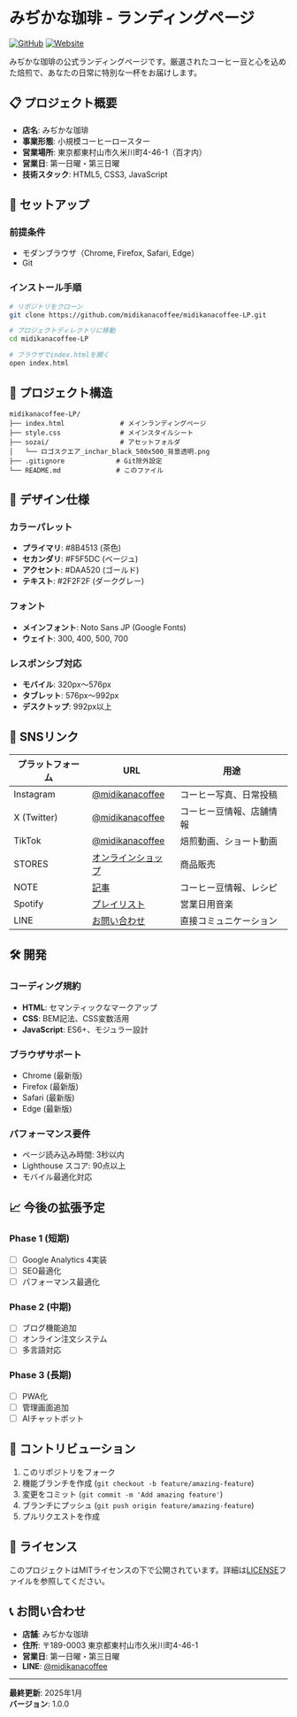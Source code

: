 # みぢかな珈琲 - ランディングページ

[![GitHub](https://img.shields.io/badge/GitHub-midikanacoffee-blue)](https://github.com/midikanacoffee)
[![Website](https://img.shields.io/badge/Website-Live-green)](https://midikanacoffee.github.io/midikanacoffee-LP/)

みぢかな珈琲の公式ランディングページです。厳選されたコーヒー豆と心を込めた焙煎で、あなたの日常に特別な一杯をお届けします。

## 📋 プロジェクト概要

- **店名**: みぢかな珈琲
- **事業形態**: 小規模コーヒーロースター
- **営業場所**: 東京都東村山市久米川町4-46-1（百才内）
- **営業日**: 第一日曜・第三日曜
- **技術スタック**: HTML5, CSS3, JavaScript

## 🚀 セットアップ

### 前提条件
- モダンブラウザ（Chrome, Firefox, Safari, Edge）
- Git

### インストール手順

```bash
# リポジトリをクローン
git clone https://github.com/midikanacoffee/midikanacoffee-LP.git

# プロジェクトディレクトリに移動
cd midikanacoffee-LP

# ブラウザでindex.htmlを開く
open index.html
```

## 📁 プロジェクト構造

```
midikanacoffee-LP/
├── index.html              # メインランディングページ
├── style.css               # メインスタイルシート
├── sozai/                  # アセットフォルダ
│   └── ロゴスクエア_inchar_black_500x500_背景透明.png
├── .gitignore             # Git除外設定
└── README.md              # このファイル
```

## 🎨 デザイン仕様

### カラーパレット
- **プライマリ**: #8B4513 (茶色)
- **セカンダリ**: #F5F5DC (ベージュ)
- **アクセント**: #DAA520 (ゴールド)
- **テキスト**: #2F2F2F (ダークグレー)

### フォント
- **メインフォント**: Noto Sans JP (Google Fonts)
- **ウェイト**: 300, 400, 500, 700

### レスポンシブ対応
- **モバイル**: 320px〜576px
- **タブレット**: 576px〜992px
- **デスクトップ**: 992px以上

## 📱 SNSリンク

| プラットフォーム | URL | 用途 |
|----------------|-----|------|
| Instagram | [@midikanacoffee](https://www.instagram.com/midikanacoffee/) | コーヒー写真、日常投稿 |
| X (Twitter) | [@midikanacoffee](https://x.com/midikanacoffee) | コーヒー豆情報、店舗情報 |
| TikTok | [@midikanacoffee](https://www.tiktok.com/@midikanacoffee) | 焙煎動画、ショート動画 |
| STORES | [オンラインショップ](https://midikanacoffee.stores.jp/) | 商品販売 |
| NOTE | [記事](https://note.com/midikanacoffee) | コーヒー豆情報、レシピ |
| Spotify | [プレイリスト](https://open.spotify.com/user/31cm44f45ws34orqbkywdusoo37m) | 営業日用音楽 |
| LINE | [お問い合わせ](https://lin.ee/zCpXlzg) | 直接コミュニケーション |

## 🛠️ 開発

### コーディング規約
- **HTML**: セマンティックなマークアップ
- **CSS**: BEM記法、CSS変数活用
- **JavaScript**: ES6+、モジュラー設計

### ブラウザサポート
- Chrome (最新版)
- Firefox (最新版)
- Safari (最新版)
- Edge (最新版)

### パフォーマンス要件
- ページ読み込み時間: 3秒以内
- Lighthouse スコア: 90点以上
- モバイル最適化対応

## 📈 今後の拡張予定

### Phase 1 (短期)
- [ ] Google Analytics 4実装
- [ ] SEO最適化
- [ ] パフォーマンス最適化

### Phase 2 (中期)
- [ ] ブログ機能追加
- [ ] オンライン注文システム
- [ ] 多言語対応

### Phase 3 (長期)
- [ ] PWA化
- [ ] 管理画面追加
- [ ] AIチャットボット

## 🤝 コントリビューション

1. このリポジトリをフォーク
2. 機能ブランチを作成 (`git checkout -b feature/amazing-feature`)
3. 変更をコミット (`git commit -m 'Add amazing feature'`)
4. ブランチにプッシュ (`git push origin feature/amazing-feature`)
5. プルリクエストを作成

## 📄 ライセンス

このプロジェクトはMITライセンスの下で公開されています。詳細は[LICENSE](LICENSE)ファイルを参照してください。

## 📞 お問い合わせ

- **店舗**: みぢかな珈琲
- **住所**: 〒189-0003 東京都東村山市久米川町4-46-1
- **営業日**: 第一日曜・第三日曜
- **LINE**: [@midikanacoffee](https://lin.ee/zCpXlzg)

---

**最終更新**: 2025年1月  
**バージョン**: 1.0.0 